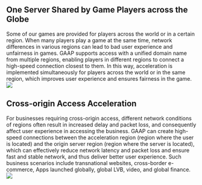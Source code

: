 ## One Server Shared by Game Players across the Globe
Some of our games are provided for players across the world or in a certain region. When many players play a game at the same time, network differences in various regions can lead to bad user experience and unfairness in games. GAAP supports access with a unified domain name from multiple regions, enabling players in different regions to connect a high-speed connection closest to them. In this way, acceleration is implemented simultaneously for players across the world or in the same region, which improves user experience and ensures fairness in the game.
![](https://main.qcloudimg.com/raw/087272d946f4aeaf57cf5fa6005e8ead.png)

## Cross-origin Access Acceleration
For businesses requiring cross-origin access, different network conditions of regions often result in increased delay and packet loss, and consequently affect user experience in accessing the business. GAAP can create high-speed connections between the acceleration region (region where the user is located) and the origin server region (region where the server is located), which can effectively reduce network latency and packet loss and ensure fast and stable network, and thus deliver better user experience.
Such business scenarios include transnational websites, cross-border e-commerce, Apps launched globally, global LVB, video, and global finance.
![](https://main.qcloudimg.com/raw/6b55f6aa4b8dd9005a124ccbee6eee3f.png)

